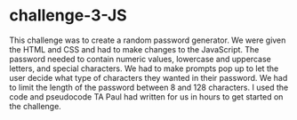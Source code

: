 # challenge-3-JS
This challenge was to create a random password generator. We were given the HTML and CSS and had to make changes to the JavaScript. The password needed to contain numeric values, lowercase and uppercase letters, and special characters. We had to make prompts pop up to let the user decide what type of characters they wanted in their password. We had to limit the length of the password between 8 and 128 characters. I used the code and pseudocode TA Paul had written for us in hours to get started on the challenge.